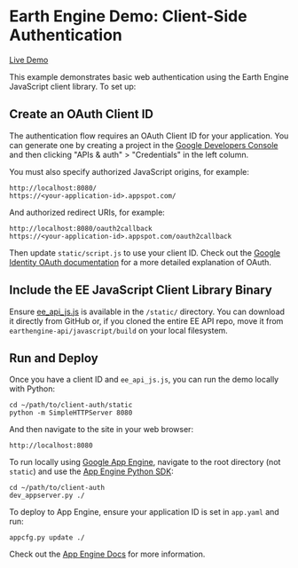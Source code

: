 Earth Engine Demo: Client-Side Authentication
=============================================

[Live Demo](https://client-auth-dot-ee-demos.appspot.com/)

This example demonstrates basic web authentication using the Earth Engine
JavaScript client library. To set up:

Create an OAuth Client ID
-------------------------

The authentication flow requires an OAuth Client ID for your application.
You can generate one by creating a project in the
[Google Developers Console](https://console.developers.google.com) and
then clicking "APIs & auth" > "Credentials" in the left column.

You must also specify authorized JavaScript origins, for example:

    http://localhost:8080/
    https://<your-application-id>.appspot.com/

And authorized redirect URIs, for example:

    http://localhost:8080/oauth2callback
    https://<your-application-id>.appspot.com/oauth2callback

Then update `static/script.js` to use your client ID.
Check out the [Google Identity OAuth documentation](
https://developers.google.com/identity/protocols/OAuth2UserAgent)
for a more detailed explanation of OAuth.

Include the EE JavaScript Client Library Binary
-----------------------------------------------

Ensure [ee_api_js.js](https://github.com/google/earthengine-api/blob/master/javascript/build/ee_api_js.js)
is available in the `/static/` directory. You can download it directly from GitHub
or, if you cloned the entire EE API repo, move it from `earthengine-api/javascript/build`
on your local filesystem.

Run and Deploy
--------------

Once you have a client ID and `ee_api_js.js`, you can run the demo locally
with Python:

    cd ~/path/to/client-auth/static
    python -m SimpleHTTPServer 8080

And then navigate to the site in your web browser:

    http://localhost:8080

To run locally using [Google App Engine](https://cloud.google.com/appengine/docs),
navigate to the root directory (not `static`) and use the
[App Engine Python SDK](https://cloud.google.com/appengine/downloads):

    cd ~/path/to/client-auth
    dev_appserver.py ./

To deploy to App Engine, ensure your application ID is set in `app.yaml` and run:

    appcfg.py update ./

Check out the [App Engine Docs](https://cloud.google.com/appengine/docs/python/config/appconfig)
for more information.
